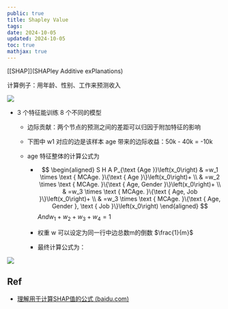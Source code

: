 ```yaml
---
public: true
title: Shapley Value
tags:
date: 2024-10-05
updated: 2024-10-05
toc: true
mathjax: true
---
```




[[SHAP]](SHAPley Additive exPlanations)

计算例子：用年龄、性别、工作来预测收入

![](https://media.xiang578.com/202307151650074.png)

  + 3 个特征能训练 8 个不同的模型

    + 边际贡献：两个节点的预测之间的差距可以归因于附加特征的影响

    + 下图中 w1 对应的边是该样本 age 带来的边际收益：50k - 40k = -10k

    + age 特征整体的计算公式为

      + $$
\begin{aligned}
S H A P_{\text {Age }}\left(x_0\right) & =w_1 \times \text { MCAge. }\{\text { Age }\}\left(x_0\right)+ \\
& =w_2 \times \text { MCAge. }\{\text { Age, Gender }\}\left(x_0\right)+ \\
& =w_3 \times \text { MCAge. }\{\text { Age, Job }\}\left(x_0\right)+ \\
& =w_3 \times \text { MCAge. }\{\text { Age, Gender }, \text { Job }\}\left(x_0\right)
\end{aligned}
$$
$A n d w_1+w_2+w_3+w_4=1$

      + 权重 w 可以设定为同一行中边总数m的倒数 $\frac{1}{m}$

      + 最终计算公式为：

![](https://media.xiang578.com/202307151652776.png)

## Ref

  + [理解用于计算SHAP值的公式 (baidu.com)](https://baijiahao.baidu.com/s?id=1654791131903418801&wfr=spider&for=pc)
